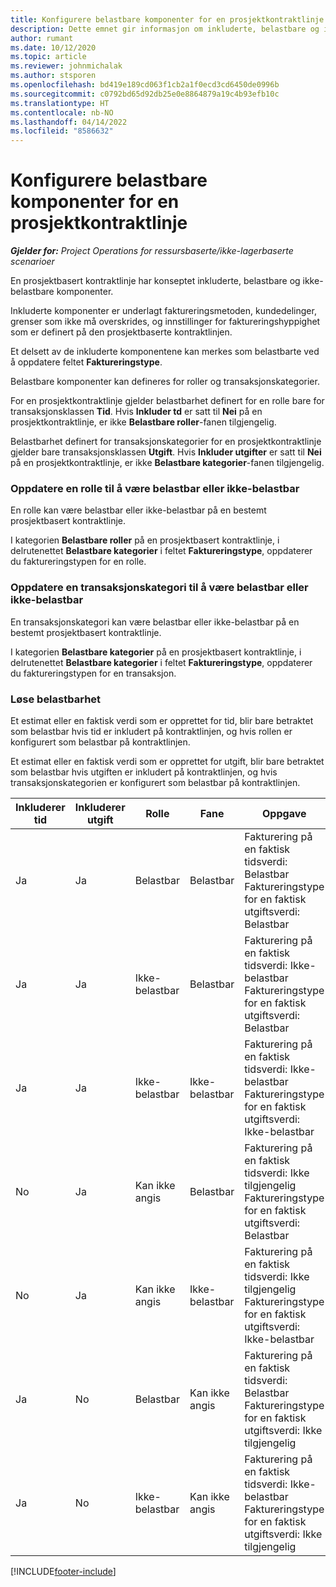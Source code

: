 ```yaml
---
title: Konfigurere belastbare komponenter for en prosjektkontraktlinje
description: Dette emnet gir informasjon om inkluderte, belastbare og ikke-belastbare komponenter på kontraktlinjer.
author: rumant
ms.date: 10/12/2020
ms.topic: article
ms.reviewer: johnmichalak
ms.author: stsporen
ms.openlocfilehash: bd419e189cd063f1cb2a1f0ecd3cd6450de0996b
ms.sourcegitcommit: c0792bd65d92db25e0e8864879a19c4b93efb10c
ms.translationtype: HT
ms.contentlocale: nb-NO
ms.lasthandoff: 04/14/2022
ms.locfileid: "8586632"
---
```

# <a name="configure-chargeable-components-of-a-project-contract-line"></a>Konfigurere belastbare komponenter for en prosjektkontraktlinje

_**Gjelder for:** Project Operations for ressursbaserte/ikke-lagerbaserte scenarioer_

En prosjektbasert kontraktlinje har konseptet inkluderte, belastbare og ikke-belastbare komponenter.

Inkluderte komponenter er underlagt faktureringsmetoden, kundedelinger, grenser som ikke må overskrides, og innstillinger for faktureringshyppighet som er definert på den prosjektbaserte kontraktlinjen.

Et delsett av de inkluderte komponentene kan merkes som belastbarte ved å oppdatere feltet **Faktureringstype**.

Belastbare komponenter kan defineres for roller og transaksjonskategorier.

For en prosjektkontraktlinje gjelder belastbarhet definert for en rolle bare for transaksjonsklassen **Tid**. Hvis **Inkluder td** er satt til **Nei** på en prosjektkontraktlinje, er ikke **Belastbare roller**-fanen tilgjengelig.

Belastbarhet definert for transaksjonskategorier for en prosjektkontraktlinje gjelder bare transaksjonsklassen **Utgift**. Hvis **Inkluder utgifter** er satt til **Nei** på en prosjektkontraktlinje, er ikke **Belastbare kategorier**-fanen tilgjengelig.

### <a name="update-a-role-to-be-chargeable-or-non-chargeable"></a>Oppdatere en rolle til å være belastbar eller ikke-belastbar

En rolle kan være belastbar eller ikke-belastbar på en bestemt prosjektbasert kontraktlinje.

I kategorien **Belastbare roller** på en prosjektbasert kontraktlinje, i delrutenettet **Belastbare kategorier** i feltet **Faktureringstype**, oppdaterer du faktureringstypen for en rolle.

### <a name="update-a-transaction-category-to-be-chargeable-or-non-chargeable"></a>Oppdatere en transaksjonskategori til å være belastbar eller ikke-belastbar

En transaksjonskategori kan være belastbar eller ikke-belastbar på en bestemt prosjektbasert kontraktlinje.

I kategorien **Belastbare kategorier** på en prosjektbasert kontraktlinje, i delrutenettet **Belastbare kategorier** i feltet **Faktureringstype**, oppdaterer du faktureringstypen for en transaksjon.

### <a name="resolve-chargeability"></a>Løse belastbarhet

Et estimat eller en faktisk verdi som er opprettet for tid, blir bare betraktet som belastbar hvis tid er inkludert på kontraktlinjen, og hvis rollen er konfigurert som belastbar på kontraktlinjen.

Et estimat eller en faktisk verdi som er opprettet for utgift, blir bare betraktet som belastbar hvis utgiften er inkludert på kontraktlinjen, og hvis transaksjonskategorien er konfigurert som belastbar på kontraktlinjen.

| Inkluderer tid | Inkluderer utgift | Rolle | Fane | Oppgave |
| --- | --- | --- | --- | --- |
| Ja | Ja | Belastbar | Belastbar | Fakturering på en faktisk tidsverdi: Belastbar </br>Faktureringstype for en faktisk utgiftsverdi: Belastbar |
| Ja | Ja | Ikke-belastbar | Belastbar | Fakturering på en faktisk tidsverdi: Ikke-belastbar </br>Faktureringstype for en faktisk utgiftsverdi: Belastbar |
| Ja | Ja | Ikke-belastbar | Ikke-belastbar | Fakturering på en faktisk tidsverdi: Ikke-belastbar </br>Faktureringstype for en faktisk utgiftsverdi: Ikke-belastbar |
| No | Ja | Kan ikke angis | Belastbar | Fakturering på en faktisk tidsverdi: Ikke tilgjengelig </br>Faktureringstype for en faktisk utgiftsverdi: Belastbar |
| No | Ja | Kan ikke angis | Ikke-belastbar | Fakturering på en faktisk tidsverdi: Ikke tilgjengelig </br>Faktureringstype for en faktisk utgiftsverdi: Ikke-belastbar |
| Ja | No | Belastbar | Kan ikke angis | Fakturering på en faktisk tidsverdi: Belastbar </br>Faktureringstype for en faktisk utgiftsverdi: Ikke tilgjengelig |
| Ja | No | Ikke-belastbar | Kan ikke angis | Fakturering på en faktisk tidsverdi: Ikke-belastbar </br> Faktureringstype for en faktisk utgiftsverdi: Ikke tilgjengelig |


[!INCLUDE[footer-include](../includes/footer-banner.md)]

